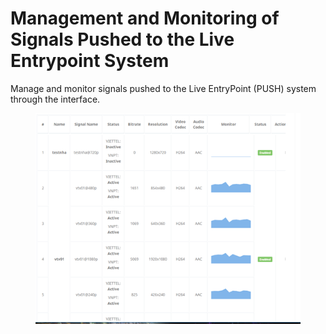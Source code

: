 # Management and Monitoring of Signals Pushed to the Live Entrypoint System

Manage and monitor signals pushed to the Live EntryPoint (PUSH) system through the interface.

<figure><img src="../../.gitbook/assets/image (220).png" alt=""><figcaption></figcaption></figure>
